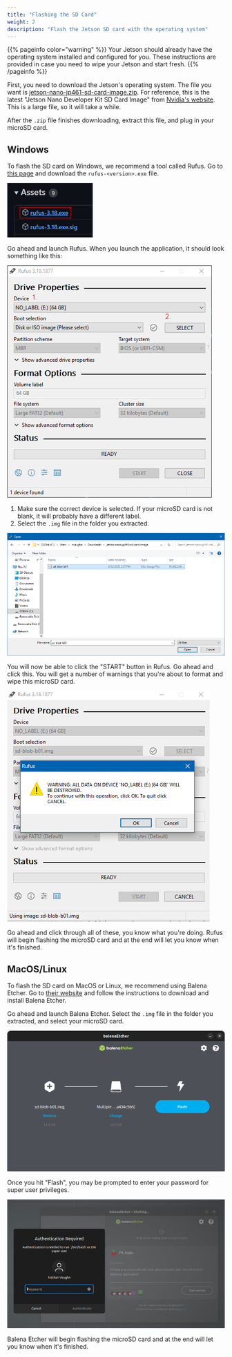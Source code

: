```yaml
---
title: "Flashing the SD Card"
weight: 2
description: "Flash the Jetson SD card with the operating system"
---
```


{{% pageinfo color="warning" %}}
Your Jetson should already have the operating system installed and configured for you.
These instructions are provided in case you need to wipe your Jetson and start fresh.
{{% /pageinfo %}}

First, you need to download the Jetson's operating system. The file you want is
[jetson-nano-jp461-sd-card-image.zip](https://developer.nvidia.com/embedded/l4t/r32_release_v7.1/jp_4.6.1_b110_sd_card/jeston_nano/jetson-nano-jp461-sd-card-image.zip).
For reference, this is the latest "Jetson Nano Developer Kit SD Card Image" from
[Nvidia's website](https://developer.nvidia.com/embedded/downloads).
This is a large file, so it will take a while.

After the `.zip` file finishes downloading, extract this file, and plug in your
microSD card.

## Windows

To flash the SD card on Windows, we recommend a tool called Rufus.
Go to [this page](https://github.com/pbatard/rufus/releases/latest) and download
the `rufus-<version>.exe` file.

![Download this installer file](2022-05-20-09-16-54.png)

Go ahead and launch Rufus.
When you launch the application, it should look something like this:

![Rufus main window](2022-05-20-09-36-05.png)

1. Make sure the correct device is selected. If your microSD card is not blank,
   it will probably have a different label.
2. Select the `.img` file in the folder you extracted.

![sd-blob-b01.img](2022-05-20-09-38-54.png)

You will now be able to click the "START" button in Rufus. Go ahead and click this.
You will get a number of warnings that you're about to format and wipe this
microSD card.

![Rufus warnings](2022-05-20-09-40-33.png)

Go ahead and click through all of these, you know what you're doing.
Rufus will begin flashing the microSD card and at the end will let you know
when it's finished.

## MacOS/Linux

To flash the SD card on MacOS or Linux, we recommend using Balena Etcher.
Go to [their website](https://www.balena.io/etcher/) and follow
the instructions to download and install Balena Etcher.

Go ahead and launch Balena Etcher.
Select the `.img` file in the folder you extracted, and select your microSD card.

![Options selected in Balena Etcher](2022-07-04-15-39-42.png)

Once you hit "Flash", you may be prompted to enter your password
for super user privileges.

![Enter your account credentials](2022-07-04-15-42-23.png)

Balena Etcher will begin flashing the microSD card and at the end will let you know
when it's finished.
